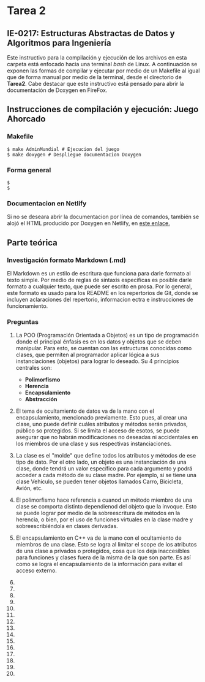 # Tarea 2
## IE-0217: Estructuras Abstractas de Datos y Algoritmos para Ingeniería

Este instructivo para la compilación y ejecución de los archivos en esta carpeta está enfocado hacia una terminal _bash_ de Linux.  A continuación se exponen las formas de compilar y ejecutar por medio de un Makefile al igual que de forma manual por medio de la terminal, desde el directorio de **Tarea2**. Cabe destacar que este instructivo está pensado para abrir la documentación de Doxygen en FireFox.

## Instrucciones de compilación y ejecución: Juego Ahorcado
### Makefile
```
$ make AdminMundial # Ejecucion del juego
$ make doxygen # Despliegue documentacion Doxygen
``` 

### Forma general

```
$ 
$ 
``` 
### Documentacion en Netlify

Si no se deseara abrir la documentacion por línea de comandos, también se alojó el HTML producido por Doxygen en Netlify, en [este enlace.]()

## Parte teórica

### Investigación formato Markdown (.md)

El Markdown es un estilo de escritura que funciona para darle formato al texto simple. Por medio de reglas de sintaxis especificas es posible darle formato a cualquier texto, que puede ser escrito en prosa. Por lo general, este formato es usado para los README en los repertorios de Git, donde se incluyen aclaraciones del repertorio, informacion ectra e instrucciones de funcionamiento. 

### Preguntas

1. La POO (Programación Orientada a Objetos) es un tipo de programación donde el principal énfasis es en los datos y objetos que se deben manipular. Para esto, se cuentan con las estructuras conocidas como clases, que permiten al programador aplicar lógica a sus instanciaciones (objetos) para lograr lo deseado. Su 4 principios centrales son:
    - **Polimorfismo** 
    - **Herencia**
    - **Encapsulamiento**
    - **Abstracción**

2. El tema de ocultamiento de datos va de la mano con el encapsulamiento, mencionado previamente. Esto pues, al crear una clase, uno puede definir cuáles atributos y métodos serán privados, público so protegidos. Si se limita el acceso de esotos, se puede asegurar que no habrán modificaciones no deseadas ni accidentales en los miembros de una clase y sus respectivas instanciaciones.

3. La clase es el "molde" que define todos los atributos y métodos de ese tipo de dato. Por el otro lado, un objeto es una instanciación de una clase, donde tendrá un valor específico para cada argumento y podrá acceder a cada método de su clase madre. Por ejemplo, si se tiene una clase Vehículo, se pueden tener objetos llamados Carro, Bicicleta, Avión, etc.

4. El polimorfismo hace referencia a cuanod un método miembro de una clase se comporta distinto dependienod del objeto que la invoque. Esto se puede lograr por medio de la sobreescritura de métodos en la herencia, o bien, por el uso de funciones virtuales en la clase madre y sobreescribiéndola en clases derivadas.

5. El encapsulamiento en C++ va de la mano con el ocultamiento de miembros de una clase. Esto se logra al limitar el scope de los atributos de una clase a privados o protegidos, cosa que los deja inaccesibles para funciones y clases fuera de la misma de la que son parte. Es así como se logra el encapsulamiento de la información para evitar el acceso externo. 

6. 
7. 
8. 
9. 
10. 
11. 
12. 
13. 
14. 
15. 
16. 
17. 
18. 
19. 
20.  
